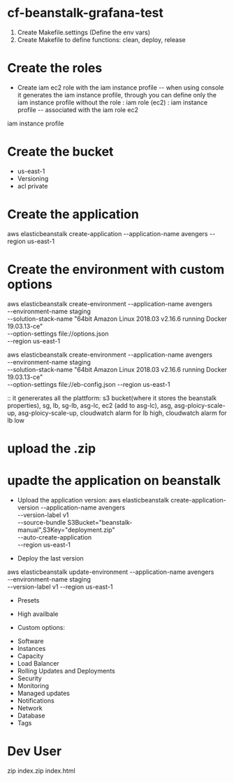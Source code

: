 # cf-beanstalk-grafana-test

1. Create Makefile.settings (Define the env vars)
2. Create Makefile to define functions: clean, deploy, release



# Create the roles
* Create iam ec2 role with the iam instance profile -- when using console it generates the iam instance profile, through you can define only the iam instance profile without the role
: iam role (ec2)
: iam instance profile -- associated with the iam role ec2


iam instance profile

# Create the bucket
- us-east-1
- Versioning
- acl private


# Create the application
aws elasticbeanstalk create-application --application-name avengers --region us-east-1

# Create the environment with custom options
aws elasticbeanstalk create-environment --application-name avengers \
    --environment-name staging \
    --solution-stack-name "64bit Amazon Linux 2018.03 v2.16.6 running Docker 19.03.13-ce" \
    --option-settings file://options.json \
    --region us-east-1


aws elasticbeanstalk create-environment --application-name avengers \
    --environment-name staging \
    --solution-stack-name "64bit Amazon Linux 2018.03 v2.16.6 running Docker 19.03.13-ce" \
    --option-settings file://eb-config.json
    --region us-east-1

:: it genererates all the plattform: s3 bucket(where it stores the beanstalk properties), sg, lb, sg-lb, asg-lc, ec2 (add to asg-lc), asg, asg-ploicy-scale-up, asg-ploicy-scale-up, cloudwatch alarm for lb high, cloudwatch alarm for lb low   




# upload the .zip

# upadte the application on beanstalk

* Upload the application version:
aws elasticbeanstalk create-application-version --application-name avengers \
    --version-label v1 \
    --source-bundle S3Bucket="beanstalk-manual",S3Key="deployment.zip" \
    --auto-create-application \
    --region us-east-1

* Deploy the last version

aws elasticbeanstalk update-environment --application-name avengers \
    --environment-name staging \
    --version-label v1 --region us-east-1






* Presets
- High availbale

* Custom options:
- Software
- Instances
- Capacity
- Load Balancer
- Rolling Updates and Deployments
- Security
- Monitoring
- Managed updates
- Notifications
- Network
- Database
- Tags


# Dev User
zip index.zip index.html


